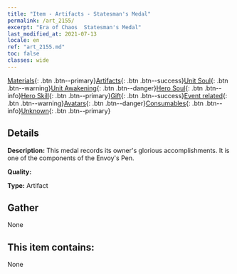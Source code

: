 ```yaml
---
title: "Item - Artifacts - Statesman's Medal"
permalink: /art_2155/
excerpt: "Era of Chaos  Statesman's Medal"
last_modified_at: 2021-07-13
locale: en
ref: "art_2155.md"
toc: false
classes: wide
---
```

 [Materials](/Items/){: .btn .btn--primary}[Artifacts](/Items/Artifacts/){: .btn .btn--success}[Unit Soul](/Items/UnitSoul/){: .btn .btn--warning}[Unit Awakening](/Items/UnitAwakening/){: .btn .btn--danger}[Hero Soul](/Items/HeroSoul/){: .btn .btn--info}[Hero Skill](/Items/HeroSkill/){: .btn .btn--primary}[Gift](/Items/Gift/){: .btn .btn--success}[Event related](/Items/Events/){: .btn .btn--warning}[Avatars](/Items/Avatars/){: .btn .btn--danger}[Consumables](/Items/Consumables/){: .btn .btn--info}[Unknown](/Items/Unknown/){: .btn .btn--primary}

## Details
 **Description:** This medal records its owner's glorious accomplishments. It is one of the components of the Envoy's Pen.

 **Quality:** 

 **Type:** Artifact

## Gather

  None

## This item contains:

  None

